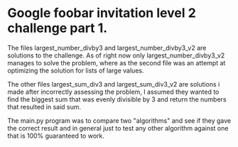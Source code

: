 # Google foobar invitation level 2 challenge part 1.

The files largest_number_divby3 and largest_number_divby3_v2 are solutions to the challenge. As of right now only largest_number_divby3_v2 manages to solve the problem, where as the second file was an attempt at optimizing the solution for lists of large values. 

The other files largest_sum_div3 and largest_sum_div3_v2 are solutions i made after incorrectly assessing the problem, I assumed they wanted to find the biggest sum that was evenly divisible by 3 and return the numbers that resulted in said sum.

The main.py program was to compare two "algorithms" and see if they gave the correct result and in general just to test any other algorithm against one that is 100% guaranteed to work.